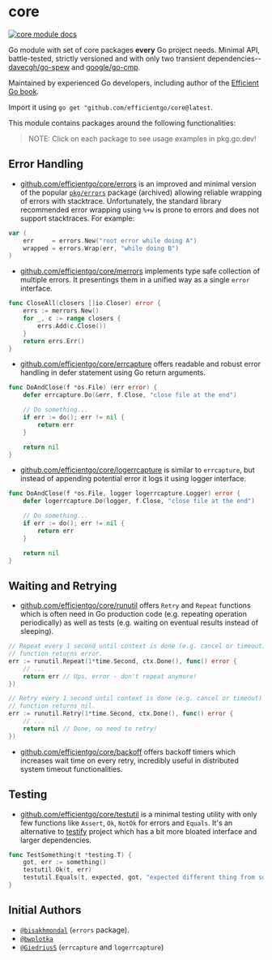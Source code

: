 # core

[![core module docs](https://img.shields.io/badge/go.dev-reference-007d9c?logo=go&logoColor=white&style=flat-square)](https://pkg.go.dev/github.com/efficientgo/core)

Go module with set of core packages **every** Go project needs. Minimal API, battle-tested, strictly versioned and with only two transient dependencies-- [davecgh/go-spew](https://github.com/davecgh/go-spew) and [google/go-cmp](https://github.com/google/go-cmp).

Maintained by experienced Go developers, including author of the [Efficient Go book](https://www.oreilly.com/library/view/efficient-go/9781098105709/).

Import it using `go get "github.com/efficientgo/core@latest`.

This module contains packages around the following functionalities:

> NOTE: Click on each package to see usage examples in pkg.go.dev!

## Error Handling

* [github.com/efficientgo/core/errors](https://pkg.go.dev/github.com/efficientgo/core/errors) is an improved and minimal version of the popular [`pkg/errors`](https://github.com/pkg/errors) package (archived) allowing reliable wrapping of errors with stacktrace. Unfortunately, the standard library recommended error wrapping using `%+w` is prone to errors and does not support stacktraces. For example:

```go
var (
	err     = errors.New("root error while doing A")
	wrapped = errors.Wrap(err, "while doing B")
)  
```

* [github.com/efficientgo/core/merrors](https://pkg.go.dev/github.com/efficientgo/core/merrors) implements type safe collection of multiple errors. It presentings them in a unified way as a single `error` interface.

```go
func CloseAll(closers []io.Closer) error {
	errs := merrors.New()
	for _, c := range closers {
		errs.Add(c.Close())
	}
	return errs.Err()
}
```

* [github.com/efficientgo/core/errcapture](https://pkg.go.dev/github.com/efficientgo/core/errcapture) offers readable and robust error handling in defer statement using Go return arguments.

```go
func DoAndClose(f *os.File) (err error) {
	defer errcapture.Do(&err, f.Close, "close file at the end")

	// Do something...
	if err := do(); err != nil {
		return err
	}

	return nil
}   
```

* [github.com/efficientgo/core/logerrcapture](https://pkg.go.dev/github.com/efficientgo/core/logerrcapture) is similar to `errcapture`, but instead of appending potential error it logs it using logger interface.

```go
func DoAndClose(f *os.File, logger logerrcapture.Logger) error {
	defer logerrcapture.Do(logger, f.Close, "close file at the end")

	// Do something...
	if err := do(); err != nil {
		return err
	}

	return nil
}   
```

## Waiting and Retrying

* [github.com/efficientgo/core/runutil](https://pkg.go.dev/github.com/efficientgo/core/runutil) offers `Retry` and `Repeat` functions which is often need in Go production code (e.g. repeating operation periodically) as well as tests (e.g. waiting on eventual results instead of sleeping).

```go
// Repeat every 1 second until context is done (e.g. cancel or timeout) or
// function returns error.
err := runutil.Repeat(1*time.Second, ctx.Done(), func() error {
	// ...
	return err // Ups, error - don't repeat anymore!
})

// Retry every 1 second until context is done (e.g. cancel or timeout) or
// function returns nil.
err := runutil.Retry(1*time.Second, ctx.Done(), func() error {
	// ...
	return nil // Done, no need to retry!
}) 
```

* [github.com/efficientgo/core/backoff](https://pkg.go.dev/github.com/efficientgo/core/backoff) offers backoff timers which increases wait time on every retry, incredibly useful in distributed system timeout functionalities.

## Testing

* [github.com/efficientgo/core/testutil](https://pkg.go.dev/github.com/efficientgo/core/testutil) is a minimal testing utility with only few functions like `Assert`, `Ok`, `NotOk` for errors and `Equals`. It's an alternative to [testify](https://github.com/stretchr/testify) project which has a bit more bloated interface and larger dependencies.

```go
func TestSomething(t *testing.T) {
	got, err := something()
	testutil.Ok(t, err)
	testutil.Equals(t, expected, got, "expected different thing from something")
}
```

## Initial Authors

* [`@bisakhmondal`](https://github.com/bisakhmondal) (`errors` package).
* [`@bwplotka`](https://bwplotka.dev)
* [`@GiedriusS`](https://github.com/GiedriusS) (`errcapture` and `logerrcapture`)
